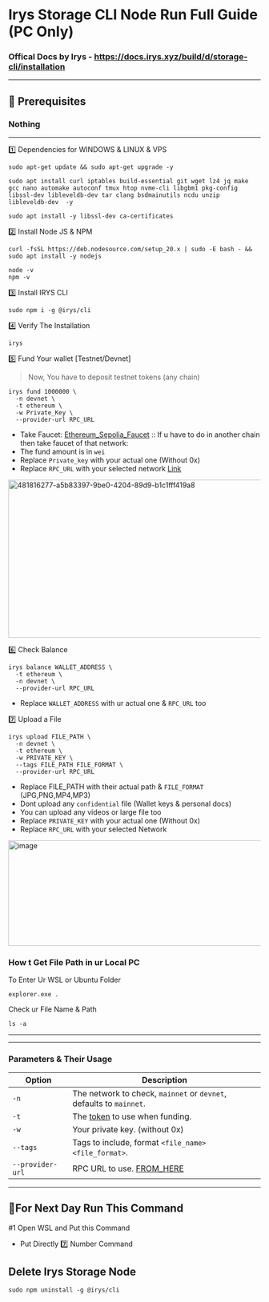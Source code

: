# Irys Storage CLI Node Run Full Guide (PC Only)

### Offical Docs by Irys - https://docs.irys.xyz/build/d/storage-cli/installation

----

## 🧰 Prerequisites
	
### Nothing

----

1️⃣ Dependencies for WINDOWS & LINUX & VPS
```
sudo apt-get update && sudo apt-get upgrade -y
```
```
sudo apt install curl iptables build-essential git wget lz4 jq make gcc nano automake autoconf tmux htop nvme-cli libgbm1 pkg-config libssl-dev libleveldb-dev tar clang bsdmainutils ncdu unzip libleveldb-dev  -y
```
```
sudo apt install -y libssl-dev ca-certificates
```

2️⃣ Install Node JS & NPM
```
curl -fsSL https://deb.nodesource.com/setup_20.x | sudo -E bash - && sudo apt install -y nodejs
```
```
node -v
npm -v
```

3️⃣ Install IRYS CLI
```
sudo npm i -g @irys/cli
```

4️⃣ Verify The Installation
```
irys
```

5️⃣ Fund Your wallet [Testnet/Devnet]

>Now, You have to deposit testnet tokens (any chain) 

```
irys fund 1000000 \
  -n devnet \
  -t ethereum \
  -w Private_Key \
  --provider-url RPC_URL
```

* Take Faucet: [Ethereum_Sepolia_Faucet](https://sepolia-faucet.pk910.de/) :: If u have to do in another chain then take faucet of that network:
* The fund amount is in `wei`
* Replace `Private_key` with your actual one (Without 0x)
* Replace `RPC_URL` with your selected network [Link](https://sepolia.drpc.org)

<img width="1493" height="316" alt="481816277-a5b83397-9be0-4204-89d9-b1c1fff419a8" src="https://github.com/user-attachments/assets/023bacd8-466b-46b5-be7f-b39b471fce12" />


6️⃣ Check Balance 

```
irys balance WALLET_ADDRESS \
  -t ethereum \
  -n devnet \
  --provider-url RPC_URL
```

* Replace `WALLET_ADDRESS` with ur actual one & `RPC_URL` too

7️⃣ Upload a File

```
irys upload FILE_PATH \
  -n devnet \
  -t ethereum \
  -w PRIVATE_KEY \
  --tags FILE_PATH FILE_FORMAT \
  --provider-url RPC_URL
```

* Replace FILE_PATH with their actual path & `FILE_FORMAT` (JPG,PNG,MP4,MP3)
* Dont upload any `confidential` file (Wallet keys & personal docs)
* You can upload any videos or large file too
* Replace `PRIVATE_KEY` with your actual one (Without 0x)
* Replace `RPC_URL` with your selected Network

<img width="1038" height="211" alt="image" src="https://github.com/user-attachments/assets/a3a29264-ea9e-4872-9b4a-b7bf01a64b35" />

### How t Get File Path in ur Local PC

To Enter Ur WSL or Ubuntu Folder
```
explorer.exe .
```
Check ur File Name & Path
```
ls -a
```


---
---

### Parameters & Their Usage

| Option         | Description                                                                              |           
|----------------|------------------------------------------------------------------------------------------|
| `-n`           | The network to check, `mainnet` or `devnet`, defaults to `mainnet`.                      |
| `-t`           | The [token](https://docs.irys.xyz/build/d/features/supported-tokens) to use when funding.|
| `-w`           | Your private key. (without 0x)                                                           |
| `--tags`       | Tags to include, format `<file_name> <file_format>`.                                     |
| `--provider-url` | RPC URL to use.   [FROM_HERE](https://chainlist.org/)                                  |

---

## 🔶For Next Day Run This Command

#1 Open WSL and Put this Command 

- Put Directly 7️⃣ Number Command

## Delete Irys Storage Node
```
sudo npm uninstall -g @irys/cli
```
